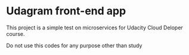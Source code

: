# Udagram front-end app

This project is a simple test on microservices for Udacity Cloud Deloper course.

Do not use this codes for any purpose other than study
